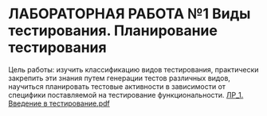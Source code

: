 # ЛАБОРАТОРНАЯ РАБОТА №1 Виды тестирования. Планирование тестирования  
Цель работы: изучить классификацию видов тестирования, практически закрепить эти знания путем генерации тестов различных видов, научиться планировать тестовые активности в зависимости от специфики поставляемой на тестирование функциональности.
[ЛР_1. Введение в тестирование.pdf](https://github.com/vverenich/BSU_2_course/files/7835556/_1.pdf)


     
